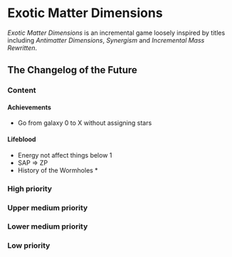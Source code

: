 # Exotic Matter Dimensions
*Exotic Matter Dimensions* is an incremental game loosely inspired by titles including *Antimatter Dimensions*, *Synergism* and *Incremental Mass Rewritten*.
## The Changelog of the Future
### Content
#### Achievements
* Go from galaxy 0 to X without assigning stars
#### Lifeblood
* Energy not affect things below 1
* SAP => ZP
* History of the Wormholes
	*
### High priority
### Upper medium priority
### Lower medium priority
### Low priority